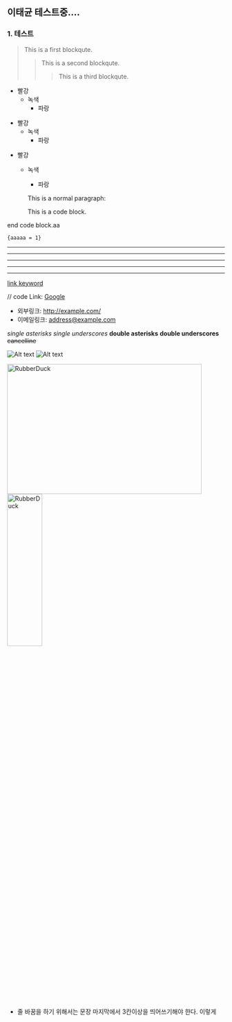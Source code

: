 ## 이태균 테스트중....

### 1. 테스트

> This is a first blockqute.
>	> This is a second blockqute.
>	>	> This is a third blockqute.

* 빨강
  * 녹색
    * 파랑

+ 빨강
  + 녹색
    + 파랑

- 빨강
  - 녹색
    - 파랑


    This is a normal paragraph:

    This is a code block.
    
end code block.aa


<pre><code>{aaaaa = 1}</code></pre>


* * *

***

*****

- - -

---------------------------------------



[link keyword][id]

[id]: URL "Optional Title here"

// code
Link: [Google][googlelink]

[googlelink]: https://google.com "Go google"


* 외부링크: <http://example.com/>
* 이메일링크: <address@example.com>


*single asterisks*
_single underscores_
**double asterisks**
__double underscores__
~~cancelline~~


![Alt text](.images/00.png)
![Alt text](.images/01.png "Optional title")

<img src=".images/02.png" width="450px" height="300px" title="px(픽셀) 크기 설정" alt="RubberDuck"></img><br/>
<img src=".images/03.png" width="40%" height="30%" title="px(픽셀) 크기 설정" alt="RubberDuck"></img>


* 줄 바꿈을 하기 위해서는 문장 마지막에서 3칸이상을 띄어쓰기해야 한다. 
이렇게